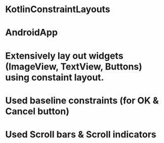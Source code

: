# KotlinConstraintLayouts
# AndroidApp


# Extensively lay out widgets (ImageView, TextView, Buttons) using constaint layout.
# Used baseline constraints (for OK & Cancel button)
# Used Scroll bars & Scroll indicators
